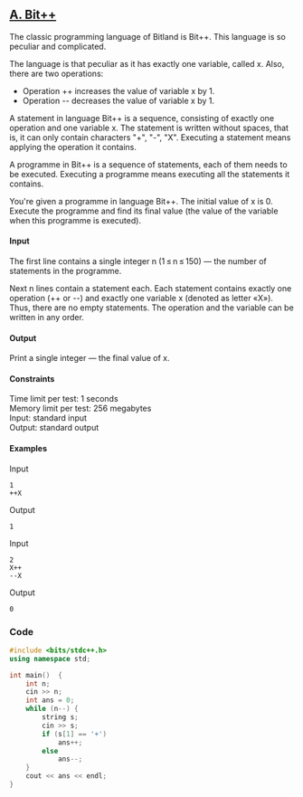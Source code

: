## [A. Bit++](https://codeforces.com/problemset/problem/282/A)

The classic programming language of Bitland is Bit++. This language is so peculiar and complicated.

The language is that peculiar as it has exactly one variable, called x. Also, there are two operations:

* Operation ++ increases the value of variable x by 1.
* Operation -- decreases the value of variable x by 1.

A statement in language Bit++ is a sequence, consisting of exactly one operation and one variable x. The statement is written without spaces, that is, it can only contain characters "+", "-", "X". Executing a statement means applying the operation it contains.

A programme in Bit++ is a sequence of statements, each of them needs to be executed. Executing a programme means executing all the statements it contains.

You're given a programme in language Bit++. The initial value of x is 0. Execute the programme and find its final value (the value of the variable when this programme is executed).

#### Input
The first line contains a single integer n (1 ≤ n ≤ 150) — the number of statements in the programme.

Next n lines contain a statement each. Each statement contains exactly one operation (++ or --) and exactly one variable x (denoted as letter «X»). Thus, there are no empty statements. The operation and the variable can be written in any order.

#### Output
Print a single integer — the final value of x.

#### Constraints
Time limit per test: 1 seconds <br>
Memory limit per test: 256 megabytes <br>
Input: standard input <br>
Output: standard output <br>

#### Examples
Input
```
1
++X
```
Output
```
1
```
Input
```
2
X++
--X
```
Output
```
0
```

### Code
```cpp
#include <bits/stdc++.h>
using namespace std;

int main()  {
    int n;
    cin >> n;
    int ans = 0;
    while (n--) {
        string s;
        cin >> s;
        if (s[1] == '+')
            ans++;
        else
            ans--;
    }
    cout << ans << endl;
}
```

